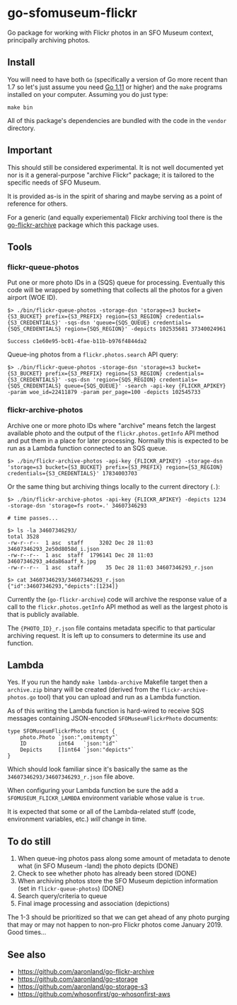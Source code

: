 # go-sfomuseum-flickr

Go package for working with Flickr photos in an SFO Museum context, principally archiving photos.

## Install

You will need to have both `Go` (specifically a version of Go more recent than 1.7 so let's just assume you need [Go 1.11](https://golang.org/dl/) or higher) and the `make` programs installed on your computer. Assuming you do just type:

```
make bin
```

All of this package's dependencies are bundled with the code in the `vendor` directory.

## Important

This should still be considered experimental. It is not well documented yet nor is it a general-purpose "archive Flickr" package; it is tailored to the specific needs of SFO Museum.

It is provided as-is in the spirit of sharing and maybe serving as a point of reference for others. 

For a generic (and equally experiemental) Flickr archiving tool there is the [go-flickr-archive](https://github.com/aaronland/go-flickr-archive) package which this package uses.

## Tools

### flickr-queue-photos

Put one or more photo IDs in a (SQS) queue for processing. Eventually this code will be wrapped by something that collects all the photos for a given airport (WOE ID).

```
$> ./bin/flickr-queue-photos -storage-dsn 'storage=s3 bucket={S3_BUCKET} prefix={S3_PREFIX} region={S3_REGION} credentials={S3_CREDENTIALS}' -sqs-dsn 'queue={SQS_QUEUE} credentials={SQS_CREDENTIALS} region={SQS_REGION}' -depicts 102535681 37340024961

Success c1e60e95-bc01-4fae-b11b-b976f4844da2
```

Queue-ing photos from a `flickr.photos.search` API query:

```
$> ./bin/flickr-queue-photos -storage-dsn 'storage=s3 bucket={S3_BUCKET} prefix={S3_PREFIX} region={S3_REGION} credentials={S3_CREDENTIALS}' -sqs-dsn 'region={SQS_REGION} credentials={SQS_CREDENTIALS} queue={SQS_QUEUE}' -search -api-key {FLICKR_APIKEY} -param woe_id=22411879 -param per_page=100 -depicts 102545733
```

### flickr-archive-photos

Archive one or more photo IDs where "archive" means fetch the largest available photo and the output of the `flickr.photos.getInfo` API method and put them in a place for later processing. Normally this is expected to be run as a Lambda function connected to an SQS queue.

```
$> ./bin/flickr-archive-photos -api-key {FLICKR_APIKEY} -storage-dsn 'storage=s3 bucket={S3_BUCKET} prefix={S3_PREFIX} region={S3_REGION} credentials={S3_CREDENTIALS}' 17834003703
```

Or the same thing but archiving things locally to the current directory (`.`):

```
$> ./bin/flickr-archive-photos -api-key {FLICKR_APIKEY} -depicts 1234 -storage-dsn 'storage=fs root=.' 34607346293

# time passes...

$> ls -la 34607346293/
total 3528
-rw-r--r--  1 asc  staff     3202 Dec 28 11:03 34607346293_2e50d8058d_i.json
-rw-r--r--  1 asc  staff  1796141 Dec 28 11:03 34607346293_a4da86aaff_k.jpg
-rw-r--r--  1 asc  staff       35 Dec 28 11:03 34607346293_r.json

$> cat 34607346293/34607346293_r.json
{"id":34607346293,"depicts":[1234]}
```

Currently the (`go-flickr-archive`) code will archive the response value of a call to the `flickr.photos.getInfo` API method as well as the largest photo is that is publicly available.

The `{PHOTO_ID}_r.json` file contains metadata specific to that particular archiving request. It is left up to consumers to determine its use and function.

## Lambda

Yes. If you run the handy `make lambda-archive` Makefile target then a `archive.zip` binary will be created (derived from the `flickr-archive-photos.go` tool) that you can upload and run as a Lambda function.

As of this writing the Lambda function is hard-wired to receive SQS messages containing JSON-encoded `SFOMuseumFlickrPhoto` documents:

```
type SFOMuseumFlickrPhoto struct {
	photo.Photo `json:",omitempty"`
	ID          int64   `json:"id"`
	Depicts     []int64 `json:"depicts"`
}
```

Which should look familiar since it's basically the same as the `34607346293/34607346293_r.json` file above.

When configuring your Lambda function be sure the add a `SFOMUSEUM_FLICKR_LAMBDA` environment variable whose value is `true`.

It is expected that some or all of the Lambda-related stuff (code, environment variables, etc.) _will_ change in time.

## To do still

1. When queue-ing photos pass along some amount of metadata to denote what (in SFO Museum -land) the photo depicts (DONE)
2. Check to see whether photo has already been stored (DONE)
3. When archiving photos store the SFO Museum depiction information (set in `flickr-queue-photos`) (DONE)
4. Search query/criteria to queue
5. Final image processing and association (depictions)

The 1-3 should be prioritized so that we can get ahead of any photo purging that may or may not happen to non-pro Flickr photos come January 2019. Good times...

## See also

* https://github.com/aaronland/go-flickr-archive
* https://github.com/aaronland/go-storage
* https://github.com/aaronland/go-storage-s3
* https://github.com/whosonfirst/go-whosonfirst-aws